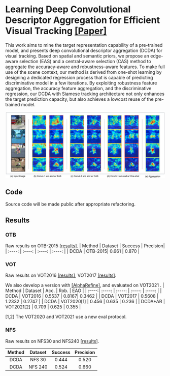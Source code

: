 # Learning Deep Convolutional Descriptor Aggregation for Efficient Visual Tracking [[Paper]](https://link.springer.com/article/10.1007/s00521-021-06638-8)
 
This work aims to mine the target representation capability of a pre-trained model, and presents deep convolutional descriptor aggregation (DCDA) for visual tracking. Based
on spatial and semantic priors, we propose an edge-aware selection (EAS) and a central-aware selection (CAS) method to aggregate the accuracy-aware and robustness-aware features. To make full use of the scene context, our method is derived from one-shot learning by designing a dedicated regression process that is capable of predicting discriminative model in a few iterations. By exploiting robustness feature aggregation, the accuracy feature aggregation, and the discriminative regression, our DCDA with Siamese tracking architecture not only enhances the target prediction capacity, but also achieves a lowcost reuse of the pre-trained model.
<p align="center">
    <a>
        <img src="Fig_aggregation.jpeg" width="650">
    </a>
</p>

<!-- ## Framework
<p align="center">
    <a>
        <img src="Fig_network.jpeg" width="550">
    </a>
</p> -->

## Code
Source code will be made public after appropriate refactoring.

## Results
### OTB
Raw results on OTB-2015 [[results]](raw_results/DCDA_OTB2015.zip).
|  Method | Dataset |  Success  |  Precision|   
|  :----: |  :----: | :----: |  :----: |
|   DCDA  | OTB-2015|   0.661 |  0.870   |

<!-- <p align="center">
    <a>
        <img src="Fig_otb_sp.jpeg" width="350">
    </a>
</p> -->

### VOT
Raw results on VOT2016 [[results]](raw_results/DCDA_VOT2016.zip), VOT2017 [[results]](raw_results/DCDA_VOT2017.zip).

We also develop a version with [[AlphaRefine]](https://github.com/MasterBin-IIAU/AlphaRefine), and evaluated on VOT2021 .
| Method | Dataset  |  Acc.  |  Rob.   |  EAO   |
|  :----:|  :----:  | :----: |  :----: | :----: |
|  DCDA  | VOT2016  |  0.5537 |  0.8167|  0.3462  |
|  DCDA  | VOT2017  |  0.5608 | 1.2332  |   0.2747   |
|  DCDA  | VOT2020[1]  |  0.456 |  0.635   |  0.236  |
|  DCDA+AR  | VOT2021[2]  |  0.709 |  0.625   |  0.355  |

[1,2] The VOT2020 and VOT2021 use a new eval protocol.

### NFS
Raw results on NFS30 and NFS240 [[results]](raw_results/DCDA_NFS30_NFS240.zip).

|  Method | Dataset |  Success  |  Precision|   
|  :----: |  :----: | :----: |  :----: |
|   DCDA  | NFS 30|   0.444 |  0.520   |
|   DCDA  | NFS 240|   0.524 |  0.660   |



